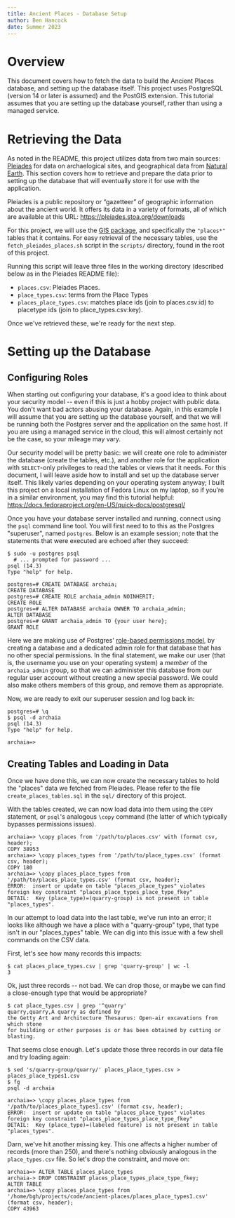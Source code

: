 ```yaml
---
title: Ancient Places - Database Setup
author: Ben Hancock
date: Summer 2023
---
```


# Overview

This document covers how to fetch the data to build the Ancient Places
database, and setting up the database itself. This project uses PostgreSQL
(version 14 or later is assumed) and the PostGIS extension. This tutorial
assumes that you are setting up the database yourself, rather than using a
managed service.


# Retrieving the Data

As noted in the README, this project utilizes data from two main sources:
[Pleiades] for data on archaelogical sites, and  geographical data from
[Natural Earth]. This section covers how to retrieve and prepare the data
prior to setting up the database that will eventually store it for use with the
application.

Pleiades is a public repository or “gazetteer” of geographic information about
the ancient world. It offers its data in a variety of formats, all of which are
available at this URL: <https://pleiades.stoa.org/downloads>

For this project, we will use the [GIS package], and specifically the
`"places*"` tables that it contains. For easy retrieval of the necessary tables,
use the `fetch_pleiades_places.sh` script in the `scripts/` directory,
found in the root of this project.

Running this script will leave three files in the working directory (described
below as in the Pleiades README file):

* `places.csv`: Pleiades Places.
* `place_types.csv`: terms from the Place Types
* `places_place_types.csv`: matches place ids (join to places.csv:id)
  to placetype ids (join to place_types.csv:key).

Once we've retrieved these, we're ready for the next step.

[Pleiades]: https://pleiades.stoa.org/
[Natural Earth]: https://www.naturalearthdata.com/
[GIS package]: https://atlantides.org/downloads/pleiades/gis/


# Setting up the Database

## Configuring Roles

When starting out configuring your database, it's a good idea to think about
your security model -- even if this is just a hobby project with public data.
You don't want bad actors abusing your database. Again, in this example I will
assume that you are setting up the database yourself, and that we will be
running both the Postgres server and the application on the same host. If you
are using a managed service in the cloud, this will almost certainly not be the
case, so your mileage may vary.

Our security model will be pretty basic: we will create one role to administer
the database (create the tables, etc.), and another role for the application
with `SELECT`-only privileges to read the tables or views that it needs. For
this document, I will leave aside how to install and set up the database server
itself. This likely varies depending on your operating system anyway; I built
this project on a local installation of Fedora Linux on my laptop, so if you’re
in a similar environment, you may find this tutorial helpful:
<https://docs.fedoraproject.org/en-US/quick-docs/postgresql/>

Once you have your database server installed and running, connect using the
`psql` command line tool. You will first need to to this as the Postgres
"superuser", named `postgres`. Below is an example session; note that the
statements that were executed are echoed after they succeed:

```
$ sudo -u postgres psql
  # ... prompted for password ...
psql (14.3)
Type "help" for help.

postgres=# CREATE DATABASE archaia;
CREATE DATABASE
postgres=# CREATE ROLE archaia_admin NOINHERIT;
CREATE ROLE
postgres=# ALTER DATABASE archaia OWNER TO archaia_admin;
ALTER DATABASE
postgres=# GRANT archaia_admin TO {your user here};
GRANT ROLE
```

Here we are making use of Postgres' [role-based permissions model], by
creating a database and a dedicated admin role for that database that has no
other special permissions. In the final statement, we make our user (that is,
the username you use on your operating system) a *member* of the
`archaia_admin` group, so that we can administer this database from our
regular user account without creating a new special password. We could also
make others members of this group, and remove them as appropriate.

Now, we are ready to exit our superuser session and log back in:

```
postgres=# \q
$ psql -d archaia
psql (14.3)
Type "help" for help.

archaia=>
```

[role-based permissions model]: https://www.postgresql.org/docs/14/user-manag.html

## Creating Tables and Loading in Data

Once we have done this, we can now create the necessary tables to hold the
"places" data we fetched from Pleiades. Please refer to the file
`create_places_tables.sql` in the ``sql/`` directory of this project.

With the tables created, we can now load data into them using the `COPY`
statement, or `psql`'s analogous `\copy` command (the latter of which
typically bypasses permissions issues).

```
archaia=> \copy places from '/path/to/places.csv' with (format csv, header);
COPY 38953
archaia=> \copy places_types from '/path/to/place_types.csv' (format csv, header);
COPY 180
archaia=> \copy places_place_types from '/path/to/places_place_types.csv' (format csv, header);
ERROR:  insert or update on table "places_place_types" violates foreign key constraint "places_place_types_place_type_fkey"
DETAIL:  Key (place_type)=(quarry-group) is not present in table "places_types".
```

In our attempt to load data into the last table, we've run into an error; it
looks like although we have a place with a "quarry-group" type, that type
isn't in our "places_types" table. We can dig into this issue with a few
shell commands on the CSV data.

First, let's see how many records this impacts:

```
$ cat places_place_types.csv | grep 'quarry-group' | wc -l
3
```

Ok, just three records -- not bad. We can drop those, or maybe we can find
a close-enough type that would be appropriate?

```
$ cat place_types.csv | grep '^quarry'
quarry,quarry,A quarry as defined by
the Getty Art and Architecture Thesaurus: Open-air excavations from which stone
for building or other purposes is or has been obtained by cutting or blasting.
```

That seems close enough. Let's update those three records in our data file
and try loading again:

```
$ sed 's/quarry-group/quarry/' places_place_types.csv > places_place_types1.csv
$ fg
psql -d archaia

archaia=> \copy places_place_types from '/path/to/places_place_types1.csv' (format csv, header);
ERROR:  insert or update on table "places_place_types" violates foreign key constraint "places_place_types_place_type_fkey"
DETAIL:  Key (place_type)=(labeled feature) is not present in table "places_types".
```

Darn, we've hit another missing key. This one affects a higher number of
records (more than 250), and there's nothing obviously analogous in the
`place_types.csv` file. So let's drop the constraint, and move on:

```
archaia=> ALTER TABLE places_place_types
archaia-> DROP CONSTRAINT places_place_types_place_type_fkey;
ALTER TABLE
archaia=> \copy places_place_types from '/home/bgh/projects/code/ancient-places/places_place_types1.csv' (format csv, header);
COPY 43963
```
